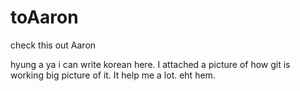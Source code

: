 # toAaron
check this out Aaron

hyung a ya i can write korean here.
I attached a picture of how git is working big picture of it. 
It help me a lot. eht hem.
